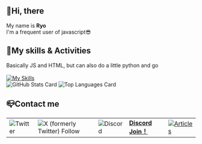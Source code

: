 ## 👋Hi, there
My name is **Ryo**<br>
I'm a frequent user of javascript😎

## 🌱My skills & Activities
Basically JS and HTML, but can also do a little python and go<br><br>
[![My Skills](https://skillicons.dev/icons?i=html,css,js,ts,python,nodejs,go,c,cpp,cs,discord,bots,discordjs,twitter,instagram,github&perline=8)](https://skillicons.dev)<br>
![GitHub Stats Card](https://github-readme-stats.vercel.app/api?username=VEDA00133912&show_icons=true&theme=algolia&show_icons=true)
![Top Languages Card](https://github-readme-stats.vercel.app/api/top-langs/?username=VEDA00133912&layout=compact&theme=cobalt&show_icons=true)

## 📪️Contact me
|   |  ||||
| ------------- | ------------- |  ------------- |  ------------- |  ------------- |
|![Twitter](https://img.shields.io/badge/-twitter-black.svg?logo=x&style=for-the-badge)|![X (formerly Twitter) Follow](https://img.shields.io/twitter/follow/ryo_00139)|![Discord](https://img.shields.io/badge/-discord-black.svg?logo=discord&style=for-the-badge) |  **[Discord Join！](https://discord.gg/ESRGwGQhxc)**|[![Articles](https://badgen.org/img/qiita/ryo_001339/articles?style=for-the-badge)](https://qiita.com/ryo_001339) |[**@ryo_001339**](https://qiita.com/ryo_001339)|
